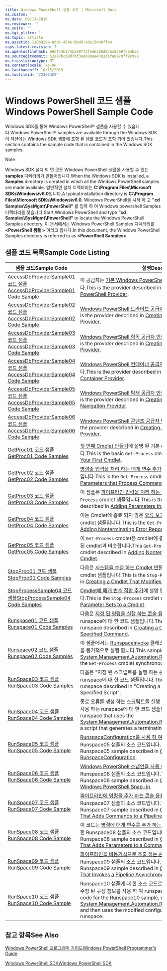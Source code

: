```yaml
---
title: Windows PowerShell 샘플 코드 | Microsoft Docs
ms.custom: ''
ms.date: 09/13/2016
ms.reviewer: ''
ms.suite: ''
ms.tgt_pltfrm: ''
ms.topic: article
ms.assetid: 1106829a-8ddc-454e-bbdd-ade15d4bffb4
caps.latest.revision: 7
ms.openlocfilehash: e9df44b17453e9f73f6eb388d9cbc8a69fce4ba2
ms.sourcegitcommit: 52a67bcd9d7bf3e8600ea4302d1fa8970ff9c998
ms.translationtype: MT
ms.contentlocale: ko-KR
ms.lasthandoff: 10/15/2019
ms.locfileid: "72366422"
---
```

# <a name="windows-powershell-sample-code"></a><span data-ttu-id="b1458-102">Windows PowerShell 코드 샘플</span><span class="sxs-lookup"><span data-stu-id="b1458-102">Windows PowerShell Sample Code</span></span>

<span data-ttu-id="b1458-103">Windows SDK를 통해 Windows PowerShell® 샘플을 사용할 수 있습니다.</span><span class="sxs-lookup"><span data-stu-id="b1458-103">Windows PowerShell® samples are available through the Windows SDK.</span></span> <span data-ttu-id="b1458-104">이 섹션에는 Windows SDK 샘플에 포함 된 샘플 코드가 포함 되어 있습니다.</span><span class="sxs-lookup"><span data-stu-id="b1458-104">This section contains the sample code that is contained in the Windows SDK samples.</span></span>

> [!NOTE]
> <span data-ttu-id="b1458-105">Windows SDK 설치 되 면 모든 Windows PowerShell 샘플을 사용할 수 있는 **samples** 디렉터리가 만들어집니다.</span><span class="sxs-lookup"><span data-stu-id="b1458-105">When the Windows SDK is installed, a **Samples** directory is created in which all the Windows PowerShell samples are made available.</span></span> <span data-ttu-id="b1458-106">일반적인 설치 디렉터리는 **C:\Program Files\Microsoft SDKs\Windows\v6.0**입니다.</span><span class="sxs-lookup"><span data-stu-id="b1458-106">A typical installation directory is **C:\Program Files\Microsoft SDKs\Windows\v6.0**.</span></span>
> <span data-ttu-id="b1458-107">Windows PowerShell을 시작 하 고 **"cd Samples\SysMgmt\PowerShell"** 를 입력 하 여 Windows powershell Samples 디렉터리를 찾습니다.</span><span class="sxs-lookup"><span data-stu-id="b1458-107">Start Windows PowerShell and type **"cd Samples\SysMgmt\PowerShell"** to locate the Windows PowerShell Samples directory.</span></span> <span data-ttu-id="b1458-108">이 문서에서는 Windows PowerShell Samples 디렉터리를 **\<PowerShell 샘플 >** 이라고 합니다.</span><span class="sxs-lookup"><span data-stu-id="b1458-108">In this document, the Windows PowerShell Samples directory is referred to as **\<PowerShell Samples>**.</span></span>

## <a name="sample-code-listing"></a><span data-ttu-id="b1458-109">샘플 코드 목록</span><span class="sxs-lookup"><span data-stu-id="b1458-109">Sample Code Listing</span></span>

|<span data-ttu-id="b1458-110">샘플 코드</span><span class="sxs-lookup"><span data-stu-id="b1458-110">Sample Code</span></span>|<span data-ttu-id="b1458-111">설명</span><span class="sxs-lookup"><span data-stu-id="b1458-111">Description</span></span>|
|-----------------|-----------------|
|[<span data-ttu-id="b1458-112">AccessDbProviderSample01 코드 샘플</span><span class="sxs-lookup"><span data-stu-id="b1458-112">AccessDbProviderSample01 Code Sample</span></span>](./accessdbprovidersample01-code-sample.md)|<span data-ttu-id="b1458-113">이 공급자는 [기본 Windows PowerShell 공급자 만들기](./creating-a-basic-windows-powershell-provider.md)에 설명 된 공급자입니다.</span><span class="sxs-lookup"><span data-stu-id="b1458-113">This is the provider described in [Creating a Basic Windows PowerShell Provider](./creating-a-basic-windows-powershell-provider.md).</span></span>|
|[<span data-ttu-id="b1458-114">AccessDbProviderSample02 코드 샘플</span><span class="sxs-lookup"><span data-stu-id="b1458-114">AccessDbProviderSample02 Code Sample</span></span>](./accessdbprovidersample02-code-sample.md)|<span data-ttu-id="b1458-115">[Windows PowerShell 드라이브 공급자 만들기](./creating-a-windows-powershell-drive-provider.md)에 설명 된 공급자입니다.</span><span class="sxs-lookup"><span data-stu-id="b1458-115">This is the provider described in [Creating a Windows PowerShell Drive Provider](./creating-a-windows-powershell-drive-provider.md).</span></span>|
|[<span data-ttu-id="b1458-116">AccessDbProviderSample03 코드 샘플</span><span class="sxs-lookup"><span data-stu-id="b1458-116">AccessDbProviderSample03 Code Sample</span></span>](./accessdbprovidersample03-code-sample.md)|<span data-ttu-id="b1458-117">[Windows PowerShell 항목 공급자 만들기](./creating-a-windows-powershell-item-provider.md)에서 설명 하는 공급자입니다.</span><span class="sxs-lookup"><span data-stu-id="b1458-117">This is the provider described in [Creating a Windows PowerShell Item Provider](./creating-a-windows-powershell-item-provider.md).</span></span>|
|[<span data-ttu-id="b1458-118">AccessDbProviderSample04 코드 샘플</span><span class="sxs-lookup"><span data-stu-id="b1458-118">AccessDbProviderSample04 Code Sample</span></span>](./accessdbprovidersample04-code-sample.md)|<span data-ttu-id="b1458-119">[Windows PowerShell 컨테이너 공급자 만들기](./creating-a-windows-powershell-container-provider.md)에서 설명 하는 공급자입니다.</span><span class="sxs-lookup"><span data-stu-id="b1458-119">This is the provider described in [Creating a Windows PowerShell Container Provider](./creating-a-windows-powershell-container-provider.md).</span></span>|
|[<span data-ttu-id="b1458-120">AccessDbProviderSample05 코드 샘플</span><span class="sxs-lookup"><span data-stu-id="b1458-120">AccessDbProviderSample05 Code Sample</span></span>](./accessdbprovidersample05-code-sample.md)|<span data-ttu-id="b1458-121">[Windows PowerShell 탐색 공급자 만들기](./creating-a-windows-powershell-navigation-provider.md)에서 설명 하는 공급자입니다.</span><span class="sxs-lookup"><span data-stu-id="b1458-121">This is the provider described in [Creating a Windows PowerShell Navigation Provider](./creating-a-windows-powershell-navigation-provider.md).</span></span>|
|[<span data-ttu-id="b1458-122">AccessDbProviderSample06 코드 샘플</span><span class="sxs-lookup"><span data-stu-id="b1458-122">AccessDbProviderSample06 Code Sample</span></span>](./accessdbprovidersample06-code-sample.md)|<span data-ttu-id="b1458-123">[Windows PowerShell 콘텐츠 공급자 만들기](./creating-a-windows-powershell-content-provider.md)에 설명 된 공급자입니다.</span><span class="sxs-lookup"><span data-stu-id="b1458-123">This is the provider described in [Creating a Windows PowerShell Content Provider](./creating-a-windows-powershell-content-provider.md).</span></span>|
|[<span data-ttu-id="b1458-124">GetProc01 코드 샘플</span><span class="sxs-lookup"><span data-stu-id="b1458-124">GetProc01 Code Samples</span></span>](./getproc01-code-samples.md)|<span data-ttu-id="b1458-125">[첫 번째 Cmdlet 만들기](../cmdlet/creating-a-cmdlet-without-parameters.md)에 설명 된 기본 `Get-Process` cmdlet 샘플입니다.</span><span class="sxs-lookup"><span data-stu-id="b1458-125">This is the basic `Get-Process` cmdlet sample described in [Creating Your First Cmdlet](../cmdlet/creating-a-cmdlet-without-parameters.md).</span></span>|
|[<span data-ttu-id="b1458-126">GetProc02 코드 샘플</span><span class="sxs-lookup"><span data-stu-id="b1458-126">GetProc02 Code Samples</span></span>](./getproc02-code-samples.md)|<span data-ttu-id="b1458-127">[명령줄 입력을 처리 하는 매개 변수 추가](../cmdlet/adding-parameters-that-process-command-line-input.md)에 설명 된 `Get-Process` cmdlet 샘플입니다.</span><span class="sxs-lookup"><span data-stu-id="b1458-127">This is the `Get-Process` cmdlet sample described in [Adding Parameters that Process Command-Line Input](../cmdlet/adding-parameters-that-process-command-line-input.md).</span></span>|
|[<span data-ttu-id="b1458-128">GetProc03 코드 샘플</span><span class="sxs-lookup"><span data-stu-id="b1458-128">GetProc03 Code Samples</span></span>](./getproc03-code-samples.md)|<span data-ttu-id="b1458-129">이 샘플은 [파이프라인 입력을 처리 하는 매개 변수 추가](../cmdlet/adding-parameters-that-process-pipeline-input.md)에 설명 된 `Get-Process` cmdlet 샘플입니다.</span><span class="sxs-lookup"><span data-stu-id="b1458-129">This is the `Get-Process` cmdlet sample described in [Adding Parameters that Process Pipeline Input](../cmdlet/adding-parameters-that-process-pipeline-input.md).</span></span>|
|[<span data-ttu-id="b1458-130">GetProc04 코드 샘플</span><span class="sxs-lookup"><span data-stu-id="b1458-130">GetProc04 Code Samples</span></span>](./getproc04-code-samples.md)|<span data-ttu-id="b1458-131">이는 Cmdlet에 종료 되지 않은 [오류 보고 추가](../cmdlet/adding-non-terminating-error-reporting-to-your-cmdlet.md)에 설명 된 `Get-Process` cmdlet 샘플입니다.</span><span class="sxs-lookup"><span data-stu-id="b1458-131">This is the `Get-Process` cmdlet sample described in [Adding Nonterminating Error Reporting to Your Cmdlet](../cmdlet/adding-non-terminating-error-reporting-to-your-cmdlet.md).</span></span>|
|[<span data-ttu-id="b1458-132">GetProc05 코드 샘플</span><span class="sxs-lookup"><span data-stu-id="b1458-132">GetProc05 Code Samples</span></span>](./getproc05-code-samples.md)|<span data-ttu-id="b1458-133">이 `Get-Process` cmdlet은 cmdlet에 종료 되지 않는 [오류 보고 추가](../cmdlet/adding-non-terminating-error-reporting-to-your-cmdlet.md)에 설명 된 cmdlet과 비슷합니다.</span><span class="sxs-lookup"><span data-stu-id="b1458-133">This `Get-Process` cmdlet is similar to the cmdlet described in [Adding Nonterminating Error Reporting to Your Cmdlet](../cmdlet/adding-non-terminating-error-reporting-to-your-cmdlet.md).</span></span>|
|[<span data-ttu-id="b1458-134">StopProc01 코드 샘플</span><span class="sxs-lookup"><span data-stu-id="b1458-134">StopProc01 Code Samples</span></span>](./stopproc01-code-samples.md)|<span data-ttu-id="b1458-135">다음은 [시스템을 수정 하는 Cmdlet 만들기](../cmdlet/creating-a-cmdlet-that-modifies-the-system.md)에서 설명 하는 `Stop-Process` cmdlet 샘플입니다.</span><span class="sxs-lookup"><span data-stu-id="b1458-135">This is the `Stop-Process` cmdlet sample described in [Creating a Cmdlet That Modifies the System](../cmdlet/creating-a-cmdlet-that-modifies-the-system.md).</span></span>|
|[<span data-ttu-id="b1458-136">StopProcessSample04 코드 샘플</span><span class="sxs-lookup"><span data-stu-id="b1458-136">StopProcessSample04 Code Samples</span></span>](./stopprocesssample04-code-samples.md)|<span data-ttu-id="b1458-137">[Cmdlet에 매개 변수 집합 추가](../cmdlet/adding-parameter-sets-to-a-cmdlet.md)에 설명 된 `Stop-Process` cmdlet 샘플입니다.</span><span class="sxs-lookup"><span data-stu-id="b1458-137">This is the `Stop-Process` cmdlet sample described in [Adding Parameter Sets to a Cmdlet](../cmdlet/adding-parameter-sets-to-a-cmdlet.md).</span></span>|
|[<span data-ttu-id="b1458-138">Runspace01 코드 샘플</span><span class="sxs-lookup"><span data-stu-id="b1458-138">Runspace01 Code Samples</span></span>](./runspace01-code-samples.md)|<span data-ttu-id="b1458-139">다음은 [지정 된 명령을 실행 하는 콘솔 응용 프로그램 만들기](/dotnet/csharp/programming-guide/inside-a-program/hello-world-your-first-program)에서 설명 하는 runspace에 대 한 코드 샘플입니다.</span><span class="sxs-lookup"><span data-stu-id="b1458-139">These are the code samples for the runspace described in [Creating a Console Application That Runs a Specified Command](/dotnet/csharp/programming-guide/inside-a-program/hello-world-your-first-program).</span></span>|
|[<span data-ttu-id="b1458-140">Runspace02 코드 샘플</span><span class="sxs-lookup"><span data-stu-id="b1458-140">Runspace02 Code Samples</span></span>](./runspace02-code-samples.md)|<span data-ttu-id="b1458-141">이 샘플에서는 [Runspaceinvoke](/dotnet/api/System.Management.Automation.RunspaceInvoke) 클래스를 사용 하 여 `Get-Process` cmdlet을 동기적으로 실행 합니다.</span><span class="sxs-lookup"><span data-stu-id="b1458-141">This sample uses the [System.Management.Automation.Runspaceinvoke](/dotnet/api/System.Management.Automation.RunspaceInvoke) class to execute the `Get-Process` cmdlet synchronously.</span></span>|
|[<span data-ttu-id="b1458-142">RunSpace03 코드 샘플</span><span class="sxs-lookup"><span data-stu-id="b1458-142">RunSpace03 Code Samples</span></span>](./runspace03-code-samples.md)|<span data-ttu-id="b1458-143">다음은 "지정 된 스크립트를 실행 하는 콘솔 응용 프로그램 만들기"에 설명 된 runspace에 대 한 코드 샘플입니다.</span><span class="sxs-lookup"><span data-stu-id="b1458-143">These are the code samples for the runspace described in "Creating a Console Application That Runs a Specified Script".</span></span>|
|[<span data-ttu-id="b1458-144">RunSpace04 코드 샘플</span><span class="sxs-lookup"><span data-stu-id="b1458-144">RunSpace04 Code Samples</span></span>](./runspace04-code-samples.md)|<span data-ttu-id="b1458-145">종료 오류를 생성 하는 스크립트를 실행 하기 위해 [Runspaceinvoke](/dotnet/api/System.Management.Automation.RunspaceInvoke) 클래스를 사용 하는 runspace에 대 한 코드 샘플입니다.</span><span class="sxs-lookup"><span data-stu-id="b1458-145">This is a code sample for a runspace that uses the [System.Management.Automation.Runspaceinvoke](/dotnet/api/System.Management.Automation.RunspaceInvoke) class to execute a script that generates a terminating error.</span></span>|
|[<span data-ttu-id="b1458-146">RunSpace05 코드 샘플</span><span class="sxs-lookup"><span data-stu-id="b1458-146">RunSpace05 Code Sample</span></span>](./runspace05-code-sample.md)|<span data-ttu-id="b1458-147">[RunspaceConfiguration를 사용 하 여 Runspace 구성](https://msdn.microsoft.com/en-us/42681d19-2d05-4975-befd-afb1990e79b2)에 설명 된 Runspace05 샘플의 소스 코드입니다.</span><span class="sxs-lookup"><span data-stu-id="b1458-147">This is the source code for the Runspace05 sample described in [Configuring a Runspace Using RunspaceConfiguration](https://msdn.microsoft.com/en-us/42681d19-2d05-4975-befd-afb1990e79b2).</span></span>|
|[<span data-ttu-id="b1458-148">RunSpace06 코드 샘플</span><span class="sxs-lookup"><span data-stu-id="b1458-148">RunSpace06 Code Sample</span></span>](./runspace06-code-sample.md)|<span data-ttu-id="b1458-149">[Windows PowerShell 스냅인을 사용 하 여 Runspace 구성](https://msdn.microsoft.com/en-us/a7289ee8-9732-49ee-91c7-d533e9538b83)에 설명 된 Runspace06 샘플의 소스 코드입니다.</span><span class="sxs-lookup"><span data-stu-id="b1458-149">This is the source code for the Runspace06 sample described in [Configuring a Runspace Using a Windows PowerShell Snap-in](https://msdn.microsoft.com/en-us/a7289ee8-9732-49ee-91c7-d533e9538b83).</span></span>|
|[<span data-ttu-id="b1458-150">RunSpace07 코드 샘플</span><span class="sxs-lookup"><span data-stu-id="b1458-150">RunSpace07 Code Sample</span></span>](./runspace07-code-sample.md)|<span data-ttu-id="b1458-151">[파이프라인에 명령을 추가 하는 콘솔 응용 프로그램 만들기](https://msdn.microsoft.com/en-us/01eb7808-e97b-4905-80be-9e2fa38c262e)에서 설명한 Runspace07 샘플의 소스 코드입니다.</span><span class="sxs-lookup"><span data-stu-id="b1458-151">This is the source code for the Runspace07 sample described in [Creating a Console Application That Adds Commands to a Pipeline](https://msdn.microsoft.com/en-us/01eb7808-e97b-4905-80be-9e2fa38c262e).</span></span>|
|[<span data-ttu-id="b1458-152">RunSpace08 코드 샘플</span><span class="sxs-lookup"><span data-stu-id="b1458-152">RunSpace08 Code Sample</span></span>](./runspace08-code-sample.md)|<span data-ttu-id="b1458-153">이 코드는 [명령에 매개 변수를 추가 하는 콘솔 응용 프로그램 만들기](https://msdn.microsoft.com/en-us/848b2b46-60f1-4a86-b448-cfc7c0cccfba)에서 설명한 Runspace08 샘플의 소스 코드입니다.</span><span class="sxs-lookup"><span data-stu-id="b1458-153">This is the source code for the Runspace08 sample described in [Creating a Console Application That Adds Parameters to a Command](https://msdn.microsoft.com/en-us/848b2b46-60f1-4a86-b448-cfc7c0cccfba).</span></span>|
|[<span data-ttu-id="b1458-154">RunSpace09 코드 샘플</span><span class="sxs-lookup"><span data-stu-id="b1458-154">RunSpace09 Code Sample</span></span>](./runspace09-code-sample.md)|<span data-ttu-id="b1458-155">[파이프라인을 비동기식으로 호출 하는 콘솔 응용 프로그램 만들기](https://msdn.microsoft.com/en-us/198c1c94-2a06-457e-93ce-c0d910618e47)에서 설명한 Runspace09 샘플의 소스 코드입니다.</span><span class="sxs-lookup"><span data-stu-id="b1458-155">This is the source code for the Runspace09 sample described in [Creating a Console Application That Invokes a Pipeline Asynchronously](https://msdn.microsoft.com/en-us/198c1c94-2a06-457e-93ce-c0d910618e47).</span></span>|
|[<span data-ttu-id="b1458-156">RunSpace10 코드 샘플</span><span class="sxs-lookup"><span data-stu-id="b1458-156">RunSpace10 Code Sample</span></span>](./runspace10-code-sample.md)|<span data-ttu-id="b1458-157">Runspace10 샘플에 대 한 소스 코드로, [runspace](/dotnet/api/System.Management.Automation.Runspaces.RunspaceConfiguration) 에 cmdlet을 추가한 다음 수정 된 구성 정보를 사용 하 여 runspace를 만듭니다.</span><span class="sxs-lookup"><span data-stu-id="b1458-157">This is the source code for the Runspace10 sample, which adds a cmdlet to [System.Management.Automation.Runspaces.Runspaceconfiguration](/dotnet/api/System.Management.Automation.Runspaces.RunspaceConfiguration) and then uses the modified configuration information to create the runspace.</span></span>|

## <a name="see-also"></a><span data-ttu-id="b1458-158">참고 항목</span><span class="sxs-lookup"><span data-stu-id="b1458-158">See Also</span></span>

[<span data-ttu-id="b1458-159">Windows PowerShell 프로그래머 가이드</span><span class="sxs-lookup"><span data-stu-id="b1458-159">Windows PowerShell Programmer's Guide</span></span>](./windows-powershell-programmer-s-guide.md)

[<span data-ttu-id="b1458-160">Windows PowerShell SDK</span><span class="sxs-lookup"><span data-stu-id="b1458-160">Windows PowerShell SDK</span></span>](../windows-powershell-reference.md)